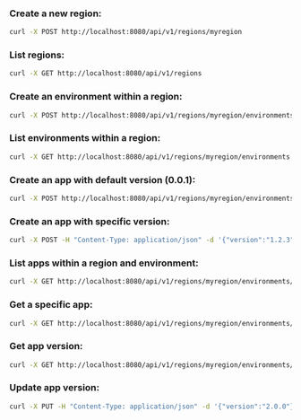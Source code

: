 ### Create a new region:
```bash
curl -X POST http://localhost:8080/api/v1/regions/myregion
```

### List regions:
```bash
curl -X GET http://localhost:8080/api/v1/regions
```

### Create an environment within a region:
```bash
curl -X POST http://localhost:8080/api/v1/regions/myregion/environments/myenvironment
```

### List environments within a region:
```bash
curl -X GET http://localhost:8080/api/v1/regions/myregion/environments
```

### Create an app with default version (0.0.1):
```bash
curl -X POST http://localhost:8080/api/v1/regions/myregion/environments/myenvironment/apps/myapp
```

### Create an app with specific version:
```bash
curl -X POST -H "Content-Type: application/json" -d '{"version":"1.2.3"}' http://localhost:8080/api/v1/regions/myregion/environments/myenvironment/apps/myapp
```

### List apps within a region and environment:
```bash
curl -X GET http://localhost:8080/api/v1/regions/myregion/environments/myenvironment/apps
```

### Get a specific app:
```bash
curl -X GET http://localhost:8080/api/v1/regions/myregion/environments/myenvironment/apps/myapp
```

### Get app version:
```bash
curl -X GET http://localhost:8080/api/v1/regions/myregion/environments/myenvironment/apps/myapp/version
```

### Update app version:
```bash
curl -X PUT -H "Content-Type: application/json" -d '{"version":"2.0.0"}' http://localhost:8080/api/v1/regions/myregion/environments/myenvironment/apps/myapp/version
```